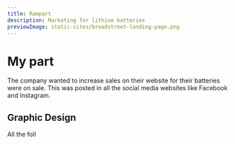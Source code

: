 ```yaml
---
title: Rampart
description: Marketing for lithium batteries
previewImage: static-sites/broadstreet-landing-page.png
---
```


# My part

The company wanted to increase sales on their website for their batteries were on sale. This was posted in all the social media websites like Facebook and Instagram.

## Graphic Design

All the foll